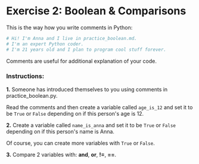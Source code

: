 # Exercise 2: Boolean & Comparisons

This is the way how you write comments in Python:

~~~Python
# Hi! I'm Anna and I live in practice_boolean.md.
# I'm an expert Python coder.
# I'm 21 years old and I plan to program cool stuff forever.
~~~

Comments are useful for additional explanation of your code.

### Instructions:

**1.**
Someone has introduced themselves to you using comments in practice_boolean.py.

Read the comments and then create a variable called `age_is_12` and set it to be `True` or `False` depending on if this person's age is 12.

**2.**
Create a variable called `name_is_anna` and set it to be `True` or `False` depending on if this person's name is Anna.

Of course, you can create more variables with `True` or `False`.

**3.**
Compare 2 variables with: **and**, **or**, **!=**, **==**.

